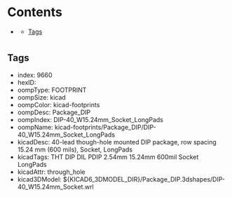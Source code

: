



Contents
========

* [](#)
	* [Tags](#tags)

# 

## Tags

- index: 9660
- hexID: 
- oompType: FOOTPRINT
- oompSize: kicad
- oompColor: kicad-footprints
- oompDesc: Package_DIP
- oompIndex: DIP-40_W15.24mm_Socket_LongPads
- oompName: kicad-footprints/Package_DIP/DIP-40_W15.24mm_Socket_LongPads
- kicadDesc: 40-lead though-hole mounted DIP package, row spacing 15.24 mm (600 mils), Socket, LongPads
- kicadTags: THT DIP DIL PDIP 2.54mm 15.24mm 600mil Socket LongPads
- kicadAttr: through_hole
- kicad3DModel: ${KICAD6_3DMODEL_DIR}/Package_DIP.3dshapes/DIP-40_W15.24mm_Socket.wrl
